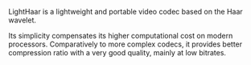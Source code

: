 LightHaar is a lightweight and portable video codec based on the Haar wavelet.

Its simplicity compensates its higher computational cost on modern processors. Comparatively to more complex codecs, it provides better compression ratio with a very good quality, mainly at low bitrates.